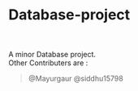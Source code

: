 # Database-project <br><br>
A minor Database project.<br>
Other Contributers are : <br>
> @Mayurgaur
> @siddhu15798 
